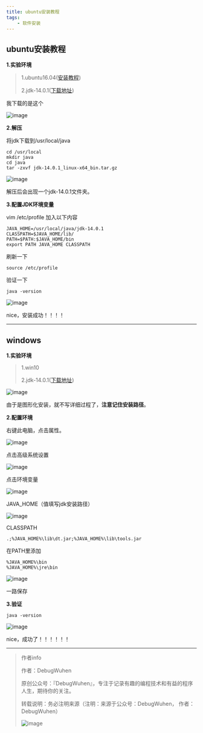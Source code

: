 ```yaml
---
title: ubuntu安装教程
tags:
    - 软件安装
---
```

##  ubuntu安装教程

**1.实验环境**

>1.ubuntu16.04([安装教程](https://blog.csdn.net/qq_43938052/article/details/107326122))
>
>2.jdk-14.0.1([下载地址](https://www.oracle.com/java/technologies/javase/jdk14-archive-downloads.html))

我下载的是这个

![image](https://user-images.githubusercontent.com/48900845/112761285-2b574600-902d-11eb-8c61-80046f0993f3.png)

<!--more-->

**2.解压**

将jdk下载到/usr/local/java

```
cd /usr/local
mkdir java
cd java
tar -zxvf jdk-14.0.1_linux-x64_bin.tar.gz
```

![image](https://user-images.githubusercontent.com/48900845/112761292-33af8100-902d-11eb-8bc7-942f4b552936.png)

解压后会出现一个jdk-14.0.1文件夹。

**3.配置JDK环境变量**

vim /etc/profile
加入以下内容
```
JAVA_HOME=/usr/local/java/jdk-14.0.1
CLASSPATH=$JAVA_HOME/lib/
PATH=$PATH:$JAVA_HOME/bin
export PATH JAVA_HOME CLASSPATH
```
刷新一下
```
source /etc/profile
```
验证一下
```
java -version
```

![image](https://user-images.githubusercontent.com/48900845/112761299-3dd17f80-902d-11eb-9ceb-9a1b73fc5dc9.png)


nice，安装成功！！！！

----------

## windows

**1.实验环境**

>1.win10
>
>2.jdk-14.0.1([下载地址](https://www.oracle.com/java/technologies/javase/jdk14-archive-downloads.html))

![image](https://user-images.githubusercontent.com/48900845/112761312-47f37e00-902d-11eb-8866-d9b45813b336.png)

由于是图形化安装，就不写详细过程了，**注意记住安装路径**。

**2.配置环境**

右键此电脑，点击属性。

![image](https://user-images.githubusercontent.com/48900845/112761323-5b064e00-902d-11eb-80fb-86d99c396aa3.png)

点击高级系统设置

![image](https://user-images.githubusercontent.com/48900845/112761335-69ed0080-902d-11eb-808c-5e4f2bd30525.png)


点击环境变量

![image](https://user-images.githubusercontent.com/48900845/112761339-71140e80-902d-11eb-8795-2873793c1837.png)


JAVA_HOME（值填写jdk安装路径）

![image](https://user-images.githubusercontent.com/48900845/112761344-78d3b300-902d-11eb-8c07-08287a5b2bcf.png)

CLASSPATH
```
.;%JAVA_HOME%\lib\dt.jar;%JAVA_HOME%\lib\tools.jar
```
在PATH里添加
```
%JAVA_HOME%\bin
%JAVA_HOME%\jre\bin
```

![image](https://user-images.githubusercontent.com/48900845/112761354-85580b80-902d-11eb-8de3-02f663233d35.png)

一路保存

**3.验证**

```
java -version
```

![image](https://user-images.githubusercontent.com/48900845/112761368-8f7a0a00-902d-11eb-96ee-9af33f3ab53e.png)


nice，成功了！！！！！！

--------



>作者info
>
>作者：DebugWuhen
>
>原创公众号：『DebugWuhen』，专注于记录有趣的编程技术和有益的程序人生，期待你的关注。
>
>转载说明：务必注明来源（注明：来源于公众号：DebugWuhen， 作者：DebugWuhen）
>
>![image](https://user-images.githubusercontent.com/48900845/112752163-3b0e6480-9004-11eb-899d-66ddef749c2b.png)



